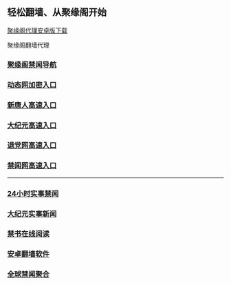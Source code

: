 
## 轻松翻墙、从聚缘阁开始


[聚缘阁代理安卓版下载](https://gitlab.com/juyuange/2/-/raw/master/jyg.apk)

聚缘阁翻墙代理 


### [聚缘阁禁闻导航](https://za.tzaq3.cf/dh)

### [动态网加密入口](https://zt.b82ka.club/6/458/888)


### [新唐人高速入口](https://zl.b82ka.club/6/uua/5)

### [大纪元高速入口](https://zl.b82ka.club/6/uua/7)

### [退党网高速入口](https://zz.b82ka.club/6/uua/8)

### [禁闻网高速入口](https://zx.b82ka.club/ban/uut)



***




### [24小时实事禁闻](https://git.io/fj3Go)

### [大纪元实事新闻](https://git.io/fjmgE)


### [禁书在线阅读](https://github.com/txyzum203/djy/blob/master/gb/9p.md?flntdtv#1)


### [安卓翻墙软件](https://git.io/afq)

### [全球禁闻聚合](https://github.com/gfw-breaker/banned-news1/blob/master/README.md)







